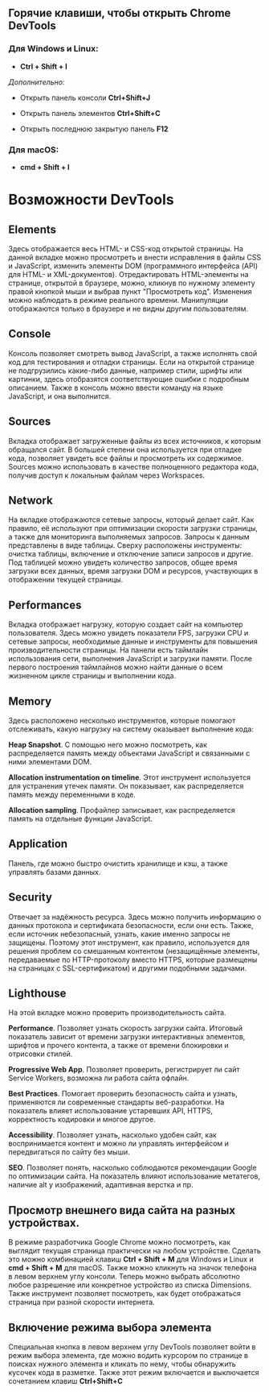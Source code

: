 ## Горячие клавиши, чтобы открыть Chrome DevTools

### Для Windows и Linux: 
- **Ctrl + Shift + I**

*Дополнительно:*

- Открыть панель консоли	**Ctrl+Shift+J**	

- Открыть панель элементов	**Ctrl+Shift+C**	

- Открыть последнюю закрытую панель	**F12**		
### Для macOS: 
- **cmd + Shift + I**

# Возможности DevTools

## Elements

Здесь отображается весь HTML- и CSS-код открытой страницы. На данной вкладке можно просмотреть и внести исправления в файлы CSS и JavaScript, изменить элементы DOM (программного интерфейса (API) для HTML- и XML-документов). Отредактировать HTML-элементы на странице, открытой в браузере, можно, кликнув по нужному элементу правой кнопкой мыши и выбрав пункт "Просмотреть код". Изменения можно наблюдать в режиме реального времени. Манипуляции отображаются только в браузере и не видны другим пользователям. 

## Console

Консоль позволяет смотреть вывод JavaScript, а также исполнять свой код для тестирования и отладки страницы. Если на открытой странице не подгрузились какие-либо данные, например стили, шрифты или картинки, здесь отобразятся соответствующие ошибки с подробным описанием. Также в консоль можно ввести команду на языке JavaScript, и она выполнится.

## Sources

Вкладка отображает загруженные файлы из всех источников, к которым обращался сайт. В большей степени она используется при отладке кода, позволяет увидеть все файлы и просмотреть их содержимое. Sources можно использовать в качестве полноценного редактора кода, получив доступ к локальным файлам через Workspaces.

## Network

На вкладке отображаются сетевые запросы, который делает сайт. Как правило, её используют при оптимизации скорости загрузки страницы, а также для мониторинга выполняемых запросов. Запросы к данным представлены в виде таблицы. Сверху расположены инструменты: очистка таблицы, включение и отключение записи запросов и другие. Под таблицей можно увидеть количество запросов, общее время загрузки всех данных, время загрузки DOM и ресурсов, участвующих в отображении текущей страницы.

## Performances

Вкладка отображает нагрузку, которую создает сайт на компьютер пользователя. Здесь можно увидеть показатели FPS, загрузки CPU и сетевые запросы, необходимые данные и инструменты для повышения производительности страницы. На панели есть таймлайн использования сети, выполнения JavaScript и загрузки памяти. После первого построения таймлайнов можно найти данные о всем жизненном цикле страницы и выполнении кода.

## Memory

Здесь расположено несколько инструментов, которые помогают отслеживать, какую нагрузку на систему оказывает выполнение кода:

**Heap Snapshot**. С помощью него можно посмотреть, как распределяется память между объектами JavaScript и связанными с ними элементами DOM.

**Allocation instrumentation on timeline**. Этот инструмент используется для устранения утечек памяти. Он показывает, как распределяется память между переменными в коде.

**Allocation sampling**. Профайлер записывает, как распределяется память на отдельные функции JavaScript.

## Application

Панель, где можно быстро очистить хранилище и кэш, а также управлять базами данных.

## Security

Отвечает за надёжность ресурса. Здесь можно получить информацию о данных протокола и сертификата безопасности, если они есть. Также, если источник небезопасный, узнать, какие именно запросы не защищены. Поэтому этот инструмент, как правило, используется для решения проблем со смешанным контентом (незащищённые элементы, передаваемые по HTTP-протоколу вместо HTTPS, которые размещены на страницах с SSL-сертификатом) и другими подобными задачами.

## Lighthouse

На этой вкладке можно проверить производительность сайта.

**Performance**. Позволяет узнать скорость загрузки сайта. Итоговый показатель зависит от времени загрузки интерактивных элементов, шрифтов и прочего контента, а также от времени блокировки и отрисовки стилей.

**Progressive Web App**. Позволяет проверить, регистрирует ли сайт Service Workers, возможна ли работа сайта офлайн.

**Best Practices**. Помогает проверить безопасность сайта и узнать, применяются ли современные стандарты веб-разработки. На показатель влияет использование устаревших API, HTTPS, корректность кодировки и многое другое.

**Accessibility**. Позволяет узнать, насколько удобен сайт, как воспринимается контент и можно ли управлять интерфейсом и передвигаться по сайту без мыши.

**SEO**. Позволяет понять, насколько соблюдаются рекомендации Google по оптимизации сайта. На показатель влияют использование метатегов, наличие alt у изображений, адаптивная верстка и пр.

## Просмотр внешнего вида сайта на разных устройствах. 
В режиме разработчика Google Chrome можно посмотреть, как выглядит текущая страница практически на любом устройстве. Сделать это можно комбинацией клавиш **Ctrl + Shift + M** для Windows и Linux и **cmd + Shift + M** для macOS. Также можно кликнуть на значок телефона в левом верхнем углу консоли. Теперь можно выбрать абсолютно любое разрешение или конкретное устройство из списка Dimensions. Также инструмент позволяет посмотреть, как будет отображаться страница при разной скорости интернета.

## Включение режима выбора элемента

Специальная кнопка в левом верхнем углу DevTools позволяет войти в режим выбора элемента, где можно водить курсором по странице в поисках нужного элемента и кликать по нему, чтобы обнаружить кусочек кода в разметке. Также этот режим включается и выключается сочетанием клавиш **Ctrl+Shift+C**
